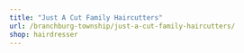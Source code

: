 ```yaml
---
title: "Just A Cut Family Haircutters"
url: /branchburg-township/just-a-cut-family-haircutters/
shop: hairdresser
---
```

